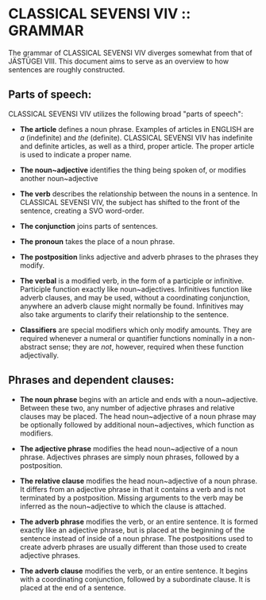 #  CLASSICAL SEVENSI VIV :: GRAMMAR  #

The grammar of CLASSICAL SEVENSI VIV diverges somewhat from that of JÄSTŪGEI VIII.
This document aims to serve as an overview to how sentences are roughly constructed.

##  Parts of speech:  ##

CLASSICAL SEVENSI VIV utilizes the following broad "parts of speech":

-   __The article__ defines a noun phrase.
    Examples of articles in ENGLISH are *a* (indefinite) and *the* (definite).
    CLASSICAL SEVENSI VIV has indefinite and definite articles, as well as a third, proper article.
    The proper article is used to indicate a proper name.

-   __The noun~adjective__ identifies the thing being spoken of, or modifies another noun~adjective

-   __The verb__ describes the relationship between the nouns in a sentence.
    In CLASSICAL SEVENSI VIV, the subject has shifted to the front of the sentence, creating a SVO word-order.

-   __The conjunction__ joins parts of sentences.

-   __The pronoun__ takes the place of a noun phrase.

-   __The postposition__ links adjective and adverb phrases to the phrases they modify.

-   __The verbal__ is a modified verb, in the form of a participle or infinitive.
    Participle function exactly like noun~adjectives.
    Infinitives function like adverb clauses, and may be used, without a coordinating conjunction, anywhere an adverb clause might normally be found.
    Infinitives may also take arguments to clarify their relationship to the sentence.

-   __Classifiers__ are special modifiers which only modify amounts.
    They are required whenever a numeral or quantifier functions nominally in a non-abstract sense; they are *not*, however, required when these function adjectivally.

##  Phrases and dependent clauses:  ##

-   __The noun phrase__ begins with an article and ends with a noun~adjective.
    Between these two, any number of adjective phrases and relative clauses may be placed.
    The head noun~adjective of a noun phrase may be optionally followed by additional noun~adjectives, which function as modifiers.

-   __The adjective phrase__ modifies the head noun~adjective of a noun phrase.
    Adjectives phrases are simply noun phrases, followed by a postposition.

-   __The relative clause__ modifies the head noun~adjective of a noun phrase.
    It differs from an adjective phrase in that it contains a verb and is not terminated by a postposition.
    Missing arguments to the verb may be inferred as the noun~adjective to which the clause is attached.

-   __The adverb phrase__ modifies the verb, or an entire sentence.
    It is formed exactly like an adjective phrase, but is placed at the beginning of the sentence instead of inside of a noun phrase.
    The postpositions used to create adverb phrases are usually different than those used to create adjective phrases.

-   __The adverb clause__ modifies the verb, or an entire sentence.
    It begins with a coordinating conjunction, followed by a subordinate clause.
    It is placed at the end of a sentence.
